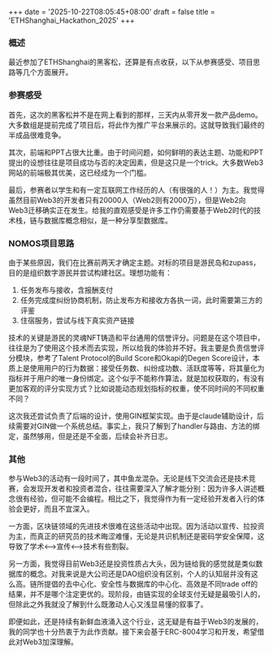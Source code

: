 +++
date = '2025-10-22T08:05:45+08:00'
draft = false
title = 'ETHShanghai_Hackathon_2025'
+++

### 概述

最近参加了ETHShanghai的黑客松，还算是有点收获，以下从参赛感受、项目思路等几个方面展开。

### 参赛感受

首先，这次的黑客松并不是在网上看到的那样，三天内从零开发一款产品demo。大多数组是提前完成了项目后，将此作为推广平台来展示的。这就导致我们最终的半成品很难竞争。

其次，前端和PPT占很大比重。由于时间问题，如何鲜明的表达主题、功能和PPT提出的设想往往是项目成功与否的决定因素，但是这只是一个trick。大多数Web3网站的前端极其优美，这已经成为一个门槛。

最后，参赛者以学生和有一定互联网工作经历的人（有很强的人！）为主。我觉得虽然目前Web3的开发者只有20000人（Web2则有2000万），但是Web2向Web3迁移确实正在发生。给我的直观感受是许多工作仍需要基于Web2时代的技术栈，链与数据库概念相似，是一种分享型数据库。

### NOMOS项目思路

由于某些原因，我们在比赛前两天才确定主题。对标的项目是游民岛和zupass，目的是组织数字游民并尝试构建社区。理想功能有：
1. 任务发布与接收，含报酬支付
2. 任务完成度纠纷协商机制，防止发布方和接收方各执一词，此时需要第三方的评鉴
3. 住宿服务，尝试与线下真实资产链接

技术的关键是游民的灵魂NFT铸造和平台通用的信誉评分。问题是在这个项目中，往往是为了使用这个技术而去实现，所以给我的体验并不好。我主要是负责信誉评分模块，参考了Talent Protocol的Build Score和Okapi的Degen Score设计，本质上是使用用户的行为数据：接受任务数、纠纷成功数、活跃度等等，将其量化为指标并于用户的唯一身份绑定。这个似乎不能称作算法，就是加权获取的，有没有更加客观的评分实现方式？比如说能动态规划指标的权重，使不同时间的不同权重不同？

这次我还尝试负责了后端的设计，使用GIN框架实现。由于是claude辅助设计，后续需要对GIN做一个系统总结。事实上，我只了解到了handler与路由、方法的绑定，虽然够用，但是还是不全面，后续会补齐日志。

### 其他

参与Web3的活动有一段时间了，其中鱼龙混杂。无论是线下交流会还是技术竞赛，会发现开发者和投资者混合，往往需要深入了解才能分别：因为许多人讲述概念很有经验，但可能不会编程。相比之下，我觉得作为有一定经验开发者入行的体验会更好，而且不宜深入。

一方面，区块链领域的先进技术很难在这些活动中出现。因为活动以宣传、拉投资为主，而真正的研究员的技术晦涩难懂，无论是共识机制还是密码学安全保障，这导致了学术<-->宣传<-->技术有些割裂。

另一方面，我觉得目前Web3还是投资性质占大头，因为链给我的感觉就是类似数据库的概念。对我来说是大公司还是DAO组织没有区别，个人的认知层并没有这么高。链所提倡的去中心化、安全性与数据库的中心化、高效是不同trade off的结果，并不是哪个注定更优的。现阶段，由链实现的全球支付无疑是最吸引人的，但除此之外我就没了解到什么既激动人心又浅显易懂的叙事了。

即便如此，还是持续有新鲜血液涌入这个行业，这无疑是有益于Web3的发展的，我的同学也十分热衷于为此作贡献。接下来会基于ERC-8004学习和开发，希望借此对Web3加深理解。